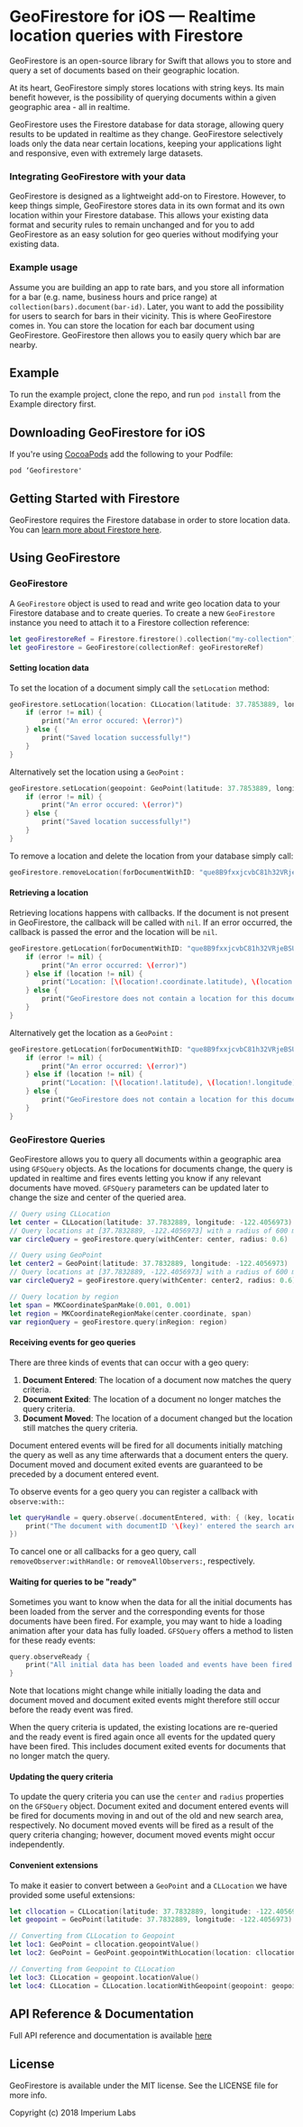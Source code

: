 # GeoFirestore for iOS — Realtime location queries with Firestore

GeoFirestore is an open-source library for Swift that allows you to store and query a set of documents based on their geographic location.

At its heart, GeoFirestore simply stores locations with string keys. Its main benefit however, is the possibility of querying documents within a given geographic area - all in realtime.

GeoFirestore uses the Firestore database for data storage, allowing query results to be updated in realtime as they change. GeoFirestore selectively loads only the data near certain locations, keeping your applications light and responsive, even with extremely large datasets.

### Integrating GeoFirestore with your data

GeoFirestore is designed as a lightweight add-on to Firestore. However, to keep things simple, GeoFirestore stores data in its own format and its own location within your Firestore database. This allows your existing data format and security rules to remain unchanged and for you to add GeoFirestore as an easy solution for geo queries without modifying your existing data.

### Example usage

Assume you are building an app to rate bars, and you store all information for a bar (e.g. name, business hours and price range) at `collection(bars).document(bar-id)`. Later, you want to add the possibility for users to search for bars in their vicinity. This is where GeoFirestore comes in. You can store the location for each bar document using GeoFirestore. GeoFirestore then allows you to easily query which bar are nearby.

## Example

To run the example project, clone the repo, and run `pod install` from the Example directory first.

## Downloading GeoFirestore for iOS

If you're using [CocoaPods](https://cocoapods.org/) add the following to your Podfile:

```
pod ‘Geofirestore'
```

## Getting Started with Firestore

GeoFirestore requires the Firestore database in order to store location data. You can [learn more about Firestore here](https://firebase.google.com/docs/firestore/).

## Using GeoFirestore

### GeoFirestore

A `GeoFirestore` object is used to read and write geo location data to your Firestore database and to create queries. To create a new `GeoFirestore` instance you need to attach it to a Firestore collection reference:

````swift
let geoFirestoreRef = Firestore.firestore().collection("my-collection")
let geoFirestore = GeoFirestore(collectionRef: geoFirestoreRef)
````

#### Setting location data

To set the location of a document simply call the `setLocation` method:

````swift
geoFirestore.setLocation(location: CLLocation(latitude: 37.7853889, longitude: -122.4056973), forDocumentWithID: "que8B9fxxjcvbC81h32VRjeBSUW2") { (error) in
    if (error != nil) {
        print("An error occured: \(error)")
    } else {
        print("Saved location successfully!")
    }
}
````
Alternatively set the location using a `GeoPoint` :

````swift
geoFirestore.setLocation(geopoint: GeoPoint(latitude: 37.7853889, longitude: -122.4056973), forDocumentWithID: "que8B9fxxjcvbC81h32VRjeBSUW2") { (error) in
    if (error != nil) {
        print("An error occured: \(error)")
    } else {
        print("Saved location successfully!")
    }
}
````
To remove a location and delete the location from your database simply call:

````swift
geoFirestore.removeLocation(forDocumentWithID: "que8B9fxxjcvbC81h32VRjeBSUW2") 
````

#### Retrieving a location

Retrieving locations happens with callbacks. If the document is not present in GeoFirestore, the callback will be called with `nil`. If an error occurred, the callback is passed the error and the location will be `nil`.

````swift
geoFirestore.getLocation(forDocumentWithID: "que8B9fxxjcvbC81h32VRjeBSUW2") { (location: CLLocation?, error) in
    if (error != nil) {
        print("An error occurred: \(error)")
    } else if (location != nil) {
        print("Location: [\(location!.coordinate.latitude), \(location!.coordinate.longitude)]")
    } else {
        print("GeoFirestore does not contain a location for this document")
    }
}
````

Alternatively get the location as a `GeoPoint` :

````swift
geoFirestore.getLocation(forDocumentWithID: "que8B9fxxjcvbC81h32VRjeBSUW2") { (location: GeoPoint?, error) in
    if (error != nil) {
        print("An error occurred: \(error)")
    } else if (location != nil) {
        print("Location: [\(location!.latitude), \(location!.longitude)]")
    } else {
        print("GeoFirestore does not contain a location for this document")
    }
}
````
### GeoFirestore Queries

GeoFirestore allows you to query all documents within a geographic area using `GFSQuery`
objects. As the locations for documents change, the query is updated in realtime and fires events
letting you know if any relevant documents have moved. `GFSQuery` parameters can be updated
later to change the size and center of the queried area.

````swift
// Query using CLLocation
let center = CLLocation(latitude: 37.7832889, longitude: -122.4056973)
// Query locations at [37.7832889, -122.4056973] with a radius of 600 meters
var circleQuery = geoFirestore.query(withCenter: center, radius: 0.6)

// Query using GeoPoint
let center2 = GeoPoint(latitude: 37.7832889, longitude: -122.4056973)
// Query locations at [37.7832889, -122.4056973] with a radius of 600 meters
var circleQuery2 = geoFirestore.query(withCenter: center2, radius: 0.6)

// Query location by region
let span = MKCoordinateSpanMake(0.001, 0.001)
let region = MKCoordinateRegionMake(center.coordinate, span)
var regionQuery = geoFirestore.query(inRegion: region)
````
#### Receiving events for geo queries

There are three kinds of events that can occur with a geo query:

1. **Document Entered**: The location of a document now matches the query criteria.
2. **Document Exited**: The location of a document no longer matches the query criteria.
3. **Document Moved**: The location of a document changed but the location still matches the query criteria.

Document entered events will be fired for all documents initially matching the query as well as any time
afterwards that a document enters the query. Document moved and document exited events are guaranteed to be preceded by a document entered event.

To observe events for a geo query you can register a callback with `observe:with:`:

````swift
let queryHandle = query.observe(.documentEntered, with: { (key, location) in
    print("The document with documentID '\(key)' entered the search area and is at location '\(location)'")
})
````

To cancel one or all callbacks for a geo query, call
`removeObserver:withHandle:` or `removeAllObservers:`, respectively.

#### Waiting for queries to be "ready"

Sometimes you want to know when the data for all the initial documents has been
loaded from the server and the corresponding events for those documents have been
fired. For example, you may want to hide a loading animation after your data has
fully loaded. `GFSQuery` offers a method to listen for these ready events:

````swift
query.observeReady {
    print("All initial data has been loaded and events have been fired!")
}
````
Note that locations might change while initially loading the data and document moved and document
exited events might therefore still occur before the ready event was fired.

When the query criteria is updated, the existing locations are re-queried and the
ready event is fired again once all events for the updated query have been
fired. This includes document exited events for documents that no longer match the query.

#### Updating the query criteria

To update the query criteria you can use the `center` and `radius` properties on
the `GFSQuery` object. Document exited and document entered events will be fired for
documents moving in and out of the old and new search area, respectively. No document moved
events will be fired as a result of the query criteria changing; however, document moved
events might occur independently.

#### Convenient extensions 

To make it easier to convert between a `GeoPoint`  and a `CLLocation` we have provided some useful extensions: 

````swift
let cllocation = CLLocation(latitude: 37.7832889, longitude: -122.4056973)
let geopoint = GeoPoint(latitude: 37.7832889, longitude: -122.4056973)

// Converting from CLLocation to Geopoint
let loc1: GeoPoint = cllocation.geopointValue()
let loc2: GeoPoint = GeoPoint.geopointWithLocation(location: cllocation)

// Converting from Geopoint to CLLocation
let loc3: CLLocation = geopoint.locationValue()
let loc4: CLLocation = CLLocation.locationWithGeopoint(geopoint: geopoint)
````

## API Reference & Documentation

Full API reference and documentation is available [here](https://imperiumlabs.github.io/Geofirestore-ios/)

## License

GeoFirestore is available under the MIT license. See the LICENSE file for more info.

Copyright (c) 2018 Imperium Labs


